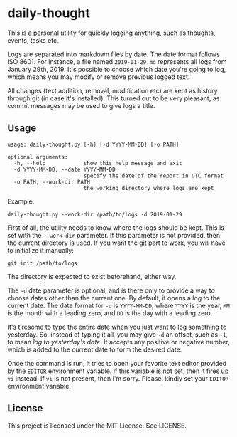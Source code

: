 # daily-thought

This is a personal utility for quickly logging anything, such as thoughts, events, tasks etc.

Logs are separated into markdown files by date.
The date format follows ISO 8601.
For instance, a file named `2019-01-29.md` represents all logs from January 29th, 2019.
It's possible to choose which date you're going to log, which means you may modify or remove previous logged text.

All changes (text addition, removal, modification etc) are kept as history through git (in case it's installed).
This turned out to be very pleasant, as commit messages may be used to give logs a title.

## Usage

    usage: daily-thought.py [-h] [-d YYYY-MM-DD] [-o PATH]

    optional arguments:
      -h, --help            show this help message and exit
      -d YYYY-MM-DD, --date YYYY-MM-DD
                            specify the date of the report in UTC format
      -o PATH, --work-dir PATH
                            the working directory where logs are kept

Example:

    daily-thought.py --work-dir /path/to/logs -d 2019-01-29

First of all, the utility needs to know where the logs should be kept.
This is set with the `--work-dir` parameter.
If this parameter is not provided, then the current directory is used.
If you want the git part to work, you will have to initialize it manually:

    git init /path/to/logs

The directory is expected to exist beforehand, either way.

The `-d` date parameter is optional, and is there only to provide a way to choose dates other than the current one.
By default, it opens a log to the current date.
The date format for `-d` is `YYYY-MM-DD`, where `YYYY` is the year, `MM` is the month with a leading zero, and `DD` is the day with a leading zero.

It's tiresome to type the entire date when you just want to log something to yesterday.
So, instead of typing it all, you may give `-d` an offset, such as `-1`, to mean *log to yesterday's date*.
It accepts any positive or negative number, which is added to the current date to form the desired date.

Once the command is run, it tries to open your favorite text editor provided by the `EDITOR` environment variable.
If this variable is not set, then it fires up `vi` instead.
If `vi` is not present, then I'm sorry.
Please, kindly set your `EDITOR` environment variable.

## License

This project is licensed under the MIT License. See LICENSE.
